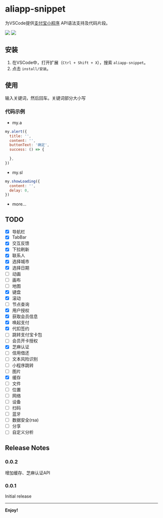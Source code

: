 # aliapp-snippet

为VSCode提供[支付宝小程序](https://docs.alipay.com/mini/developer/getting-started) API语法支持及代码片段。

![](https://vsmarketplacebadge.apphb.com/version/xinconan.aliapp-snippet.svg)
![](https://vsmarketplacebadge.apphb.com/installs/xinconan.aliapp-snippet.svg)
## 安装
1. 在VSCode中，打开扩展（`Ctrl + Shift + X`），搜索 `aliapp-snippet`。
2. 点击 `install/安装`。

## 使用
输入关键词，然后回车。关键词部分大小写

### 代码示例
- my.a
```javascript
my.alert({
  title: '',
  content: '',
  buttonText: '确定',
  success: () => {
    
  },
})
```
- my.sl
```javascript
my.showLoading({
  content: '',
  delay: 0,
})
```
- more...

## TODO
- [x] 导航栏
- [x] TabBar
- [x] 交互反馈
- [x] 下拉刷新
- [x] 联系人
- [x] 选择城市
- [x] 选择日期
- [ ] 动画
- [ ] 画布
- [ ] 地图
- [x] 键盘
- [x] 滚动
- [ ] 节点查询
- [x] 用户授权
- [x] 获取会员信息
- [x] 唤起支付
- [x] 代扣签约
- [ ] 跳转支付宝卡包
- [ ] 会员开卡授权
- [x] 芝麻认证
- [ ] 信用借还
- [ ] 文本风险识别
- [ ] 小程序跳转
- [ ] 图片
- [x] 缓存
- [ ] 文件
- [ ] 位置
- [ ] 网络
- [ ] 设备
- [ ] 扫码
- [ ] 蓝牙
- [ ] 数据安全(rsa)
- [ ] 分享
- [ ] 自定义分析

## Release Notes

### 0.0.2
增加缓存、芝麻认证API

### 0.0.1

Initial release


-----------------------------------------
**Enjoy!**
